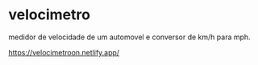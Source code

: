 # velocimetro
medidor de velocidade de um automovel e conversor de km/h para mph.


https://velocimetroon.netlify.app/